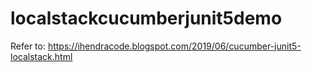 # localstackcucumberjunit5demo

Refer to: https://ihendracode.blogspot.com/2019/06/cucumber-junit5-localstack.html
